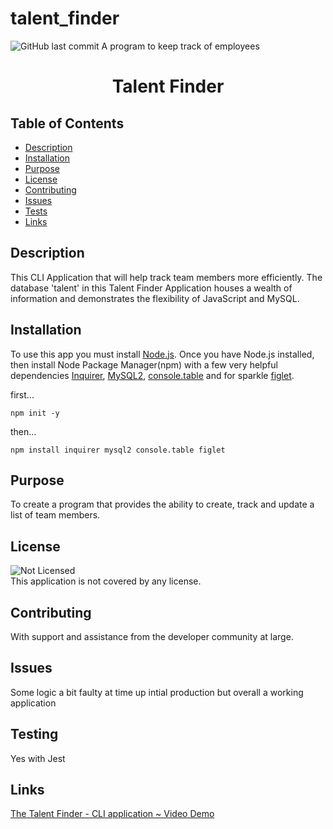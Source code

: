 # talent_finder

![GitHub last commit](https://img.shields.io/github/last-commit/Bullbotbam/talent_finder?color=purple&style=for-the-badge)
A program to keep track of employees
<br />

  <h1 align="center"> Talent Finder </h1>
     
  ## Table of Contents
  - [Description](#description)
  - [Installation](#installation)
  - [Purpose](#purpose)
  - [License](#license)
  - [Contributing](#contributing)
  - [Issues](#issues)
  - [Tests](#tests)
  - [Links](#links)
  ## Description
   This CLI Application that will help track team members more efficiently.  The database 'talent' in this Talent Finder Application houses a wealth of information and demonstrates the flexibility of JavaScript and MySQL.
  ## Installation
   To use this app you must install [Node.js](https://nodejs.org/en/).  Once you have Node.js installed, then install Node Package Manager(npm) with a few very helpful dependencies [Inquirer](https://www.npmjs.com/package/inquirer), [MySQL2](https://www.npmjs.com/package/mysql2), [console.table](https://www.npmjs.com/package/console.table) and for sparkle [figlet](https://www.npmjs.com/package/figlet).

first...

```
npm init -y
```

then...

```
npm install inquirer mysql2 console.table figlet
```

## Purpose

To create a program that provides the ability to create, track and update a list of team members.

## License

![Not Licensed](https://img.shields.io/badge/license--tertiary)
<br />
This application is not covered by any license.

## Contributing

With support and assistance from the developer community at large.

## Issues

Some logic a bit faulty at time up intial production but overall a working application

## Testing

Yes with Jest

## Links

[The Talent Finder - CLI application ~ Video Demo](https://youtu.be/pA7Q739MFaU)
